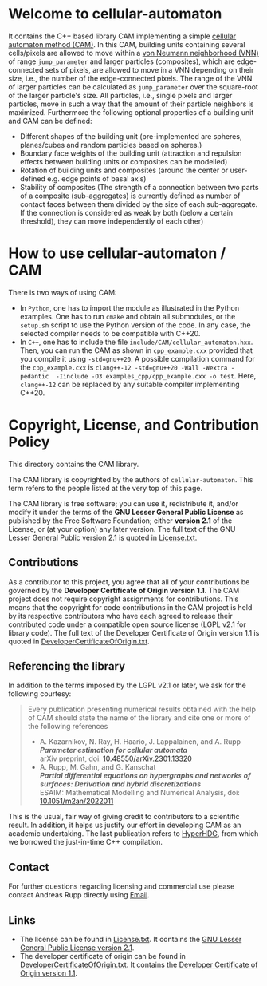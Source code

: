 # Welcome to cellular-automaton

It contains the C++ based library CAM implementing a simple [cellular automaton method (CAM)](
https://en.wikipedia.org/wiki/Cellular_automaton). In this CAM, building units containing several cells/pixels are allowed to
move within a [von Neumann neighborhood (VNN)](
https://en.wikipedia.org/wiki/Von_Neumann_neighborhood) of range `jump_parameter` and larger
particles (composites), which are edge-connected sets of pixels, are allowed to move in a VNN depending on their
size, i.e., the number of the edge-connected pixels. The range of the VNN of larger particles can be
calculated as `jump_parameter` over the square-root of the larger particle's size. All particles,
i.e., single pixels and larger particles, move in such a way that the amount of their particle
neighbors is maximized.
Furthermore the following optional properties of a building unit and CAM can be defined:
  - Different shapes of the building unit (pre-implemented are spheres, planes/cubes and random particles based on spheres.)
  - Boundary face weights of the building unit (attraction and repulsion effects between building units or composites can be modelled)
  - Rotation of building units and composites (around the center or user-defined e.g. edge points of basal axis)
  - Stability of composites (The strength of a connection between two parts of a composite (sub-aggregates) is currently defined as number of contact faces between them divided by the size of each sub-aggregate. If the connection is considered as weak by both (below a certain threshold), they can move independently of each other)

# How to use cellular-automaton / CAM

There is two ways of using CAM:

- In `Python`, one has to import the module as illustrated in the Python examples. One has to run
  `cmake` and obtain all submodules, or the `setup.sh` script to use the Python version of the code.
  In any case, the selected compiler needs to be compatible with C++20.
- In `C++`, one has to include the file `include/CAM/cellular_automaton.hxx`. Then, you can run the
  CAM as shown in `cpp_example.cxx` provided that you compile it using `-std=gnu++20`. A possible
  compilation command for the `cpp_example.cxx` is `clang++-12 -std=gnu++20 -Wall -Wextra -pedantic 
  -Iinclude -O3 examples_cpp/cpp_example.cxx -o test`. Here, `clang++-12` can be replaced by any
  suitable compiler implementing C++20.


# Copyright, License, and Contribution Policy

This directory contains the CAM library.

The CAM library is copyrighted by the authors of `cellular-automaton`. This term refers to the
people listed at the very top of this page.

The CAM library is free software; you can use it, redistribute it, and/or modify it under the terms
of the <b>GNU Lesser General Public License</b> as published by the Free Software Foundation; either
<b>version 2.1</b> of the License, or (at your option) any later version. The full text of the GNU
Lesser General Public version 2.1 is quoted in [License.txt](License.txt).


## Contributions

As a contributor to this project, you agree that all of your contributions be governed by the
<b>Developer Certificate of Origin version 1.1</b>. The CAM project does not require copyright
assignments for contributions. This means that the copyright for code contributions in the CAM
project is held by its respective contributors who have each agreed to release their contributed
code under a compatible open source license (LGPL v2.1 for library code). The full text of the 
Developer Certificate of Origin version 1.1 is quoted in [DeveloperCertificateOfOrigin.txt](
DeveloperCertificateOfOrigin.txt).


## Referencing the library

In addition to the terms imposed by the LGPL v2.1 or later, we ask for the following courtesy:

> Every publication presenting numerical results obtained with the help of CAM should state the name
> of the library and cite one or more of the following references  
> - A. Kazarnikov, N. Ray, H. Haario, J. Lappalainen, and A. Rupp  
>   ***Parameter estimation for cellular automata***  
>   arXiv preprint, doi: [10.48550/arXiv.2301.13320](https://doi.org/10.48550/arXiv.2301.13320)
> - A. Rupp, M. Gahn, and G. Kanschat  
> ***Partial differential equations on hypergraphs and networks of surfaces: Derivation and hybrid
  discretizations***  
> ESAIM: Mathematical Modelling and Numerical Analysis, doi: [10.1051/m2an/2022011](
  https://doi.org/10.1051/m2an/2022011)

This is the usual, fair way of giving credit to contributors to a scientific result. In addition, it
helps us justify our effort in developing CAM as an academic undertaking. The last publication
refers to [HyperHDG](https://github.com/HyperHDG/), from which we borrowed the just-in-time C++
compilation.


## Contact

For further questions regarding licensing and commercial use please contact Andreas Rupp directly
using [Email](mailto:info@rupp.ink).


## Links

- The license can be found in [License.txt](License.txt). It contains the [GNU Lesser General Public
License version 2.1](https://www.gnu.org/licenses/old-licenses/lgpl-2.1.en.html).
- The developer certificate of origin can be found in 
[DeveloperCertificateOfOrigin.txt](DeveloperCertificateOfOrigin.txt). It contains the [Developer 
Certificate of Origin version 1.1](https://developercertificate.org/).
